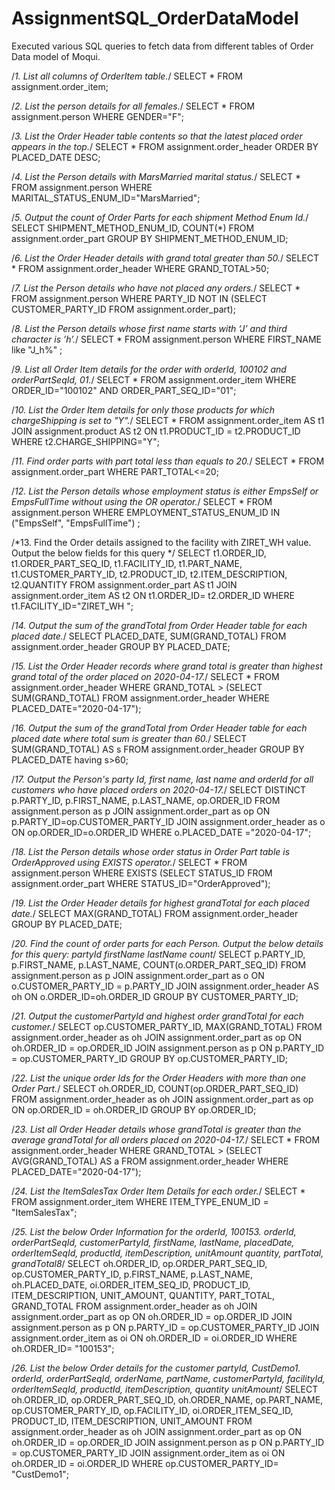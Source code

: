 # AssignmentSQL_OrderDataModel
Executed various SQL queries to fetch data from different tables of Order Data model of Moqui.


/*1. List all columns of OrderItem table.*/
SELECT * FROM assignment.order_item;

/*2. List the person details for all females.*/
SELECT * FROM assignment.person WHERE GENDER="F";

/*3. List the Order Header table contents so that the latest placed order appears in the top.*/
SELECT * FROM assignment.order_header ORDER BY PLACED_DATE DESC;

/*4. List the Person details with MarsMarried marital status.*/
SELECT * FROM assignment.person WHERE MARITAL_STATUS_ENUM_ID="MarsMarried";

/*5. Output the count of Order Parts for each shipment Method Enum Id.*/
SELECT SHIPMENT_METHOD_ENUM_ID, COUNT(*) FROM assignment.order_part GROUP BY SHIPMENT_METHOD_ENUM_ID;

/*6. List the Order Header details with grand total greater than 50.*/
SELECT * FROM assignment.order_header WHERE GRAND_TOTAL>50;

/*7. List the Person details who have not placed any orders.*/
SELECT * FROM assignment.person WHERE PARTY_ID NOT IN (SELECT CUSTOMER_PARTY_ID FROM assignment.order_part);

/*8. List the Person details whose first name starts with ‘J’ and third character is ’h’.*/
SELECT * FROM assignment.person WHERE FIRST_NAME like "J_h%" ;

/*9. List all Order Item details for the order with orderId, 100102 and orderPartSeqId, 01.*/
SELECT * FROM assignment.order_item WHERE ORDER_ID="100102" AND ORDER_PART_SEQ_ID="01";

/*10. List the Order Item details for only those products for which chargeShipping is set to "Y".*/
SELECT * FROM assignment.order_item AS t1
JOIN assignment.product AS t2 ON t1.PRODUCT_ID = t2.PRODUCT_ID WHERE t2.CHARGE_SHIPPING="Y";

/*11. Find order parts with part total less than equals to 20.*/
SELECT * FROM assignment.order_part WHERE PART_TOTAL<=20;

/*12. List the Person details whose employment status is either EmpsSelf or EmpsFullTime without using the OR operator.*/
SELECT * FROM assignment.person WHERE EMPLOYMENT_STATUS_ENUM_ID IN ("EmpsSelf", "EmpsFullTime") ;

/*13. Find the Order details assigned to the facility with ZIRET_WH value. Output the below fields for this query */
SELECT t1.ORDER_ID, t1.ORDER_PART_SEQ_ID, t1.FACILITY_ID, t1.PART_NAME, t1.CUSTOMER_PARTY_ID, t2.PRODUCT_ID, t2.ITEM_DESCRIPTION, t2.QUANTITY 
FROM assignment.order_part AS t1
JOIN assignment.order_item AS t2 
ON t1.ORDER_ID= t2.ORDER_ID
WHERE t1.FACILITY_ID="ZIRET_WH ";

/*14. Output the sum of the grandTotal from Order Header table for each placed date.*/
SELECT PLACED_DATE, SUM(GRAND_TOTAL) FROM assignment.order_header GROUP BY PLACED_DATE;

/*15. List the Order Header records where grand total is greater than highest grand total of the order placed on 2020-04-17.*/
SELECT * FROM assignment.order_header WHERE GRAND_TOTAL > (SELECT SUM(GRAND_TOTAL) FROM assignment.order_header WHERE PLACED_DATE="2020-04-17");

/*16. Output the sum of the grandTotal from Order Header table for each placed date where total sum is greater than 60.*/
SELECT SUM(GRAND_TOTAL) AS s FROM assignment.order_header GROUP BY PLACED_DATE having s>60;

/*17. Output the Person's party Id, first name, last name and orderId for all customers who have placed orders on 2020-04-17.*/
SELECT DISTINCT p.PARTY_ID, p.FIRST_NAME, p.LAST_NAME, op.ORDER_ID
FROM assignment.person as p
JOIN assignment.order_part as op
ON p.PARTY_ID=op.CUSTOMER_PARTY_ID
JOIN assignment.order_header as o
ON op.ORDER_ID=o.ORDER_ID WHERE o.PLACED_DATE ="2020-04-17";

/*18. List the Person details whose order status in Order Part table is OrderApproved using EXISTS operator.*/
SELECT * FROM assignment.person
WHERE EXISTS
(SELECT STATUS_ID FROM assignment.order_part WHERE STATUS_ID="OrderApproved");

/*19. List the Order Header details for highest grandTotal for each placed date.*/
SELECT MAX(GRAND_TOTAL) FROM assignment.order_header GROUP BY PLACED_DATE;

/*20. Find the count of order parts for each Person. Output the below details for this query:
partyId
firstName
lastName
count*/
SELECT p.PARTY_ID, p.FIRST_NAME, p.LAST_NAME, COUNT(o.ORDER_PART_SEQ_ID)
FROM assignment.person as p
JOIN assignment.order_part as o 
ON o.CUSTOMER_PARTY_ID = p.PARTY_ID
JOIN assignment.order_header AS oh
ON o.ORDER_ID=oh.ORDER_ID GROUP BY CUSTOMER_PARTY_ID;

/*21. Output the customerPartyId and highest order grandTotal for each customer.*/
SELECT op.CUSTOMER_PARTY_ID, MAX(GRAND_TOTAL)
FROM assignment.order_header as oh
JOIN assignment.order_part as op
ON oh.ORDER_ID = op.ORDER_ID
JOIN assignment.person as p 
ON p.PARTY_ID = op.CUSTOMER_PARTY_ID GROUP BY op.CUSTOMER_PARTY_ID;

/*22. List the unique order Ids for the Order Headers with more than one Order Part.*/
SELECT oh.ORDER_ID, COUNT(op.ORDER_PART_SEQ_ID)
FROM assignment.order_header as oh
JOIN assignment.order_part as op
ON op.ORDER_ID = oh.ORDER_ID GROUP BY op.ORDER_ID;

/*23. List all Order Header details whose grandTotal is greater than the average grandTotal for all orders placed on 2020-04-17.*/
SELECT * FROM assignment.order_header WHERE GRAND_TOTAL > (SELECT AVG(GRAND_TOTAL) AS a FROM assignment.order_header WHERE PLACED_DATE="2020-04-17");

/*24. List the ItemSalesTax Order Item Details for each order.*/
SELECT * FROM assignment.order_item WHERE ITEM_TYPE_ENUM_ID = "ItemSalesTax";

/*25. List the below Order Information for the orderId, 100153.
orderId, orderPartSeqId, customerPartyId, firstName, lastName, placedDate, orderItemSeqId, productId, itemDescription, unitAmount
quantity, partTotal, grandTotal8*/
SELECT oh.ORDER_ID, op.ORDER_PART_SEQ_ID, op.CUSTOMER_PARTY_ID, p.FIRST_NAME, p.LAST_NAME, oh.PLACED_DATE, oi.ORDER_ITEM_SEQ_ID, PRODUCT_ID, ITEM_DESCRIPTION,
UNIT_AMOUNT, QUANTITY, PART_TOTAL, GRAND_TOTAL
FROM assignment.order_header as oh
JOIN assignment.order_part as op
ON oh.ORDER_ID = op.ORDER_ID
JOIN assignment.person as p
ON p.PARTY_ID = op.CUSTOMER_PARTY_ID
JOIN assignment.order_item as oi
ON oh.ORDER_ID = oi.ORDER_ID
WHERE oh.ORDER_ID= "100153";


/*26. List the below Order details for the customer partyId, CustDemo1.
orderId, orderPartSeqId, orderName, partName, customerPartyId, facilityId, orderItemSeqId, productId, itemDescription, quantity
unitAmount*/
SELECT oh.ORDER_ID, op.ORDER_PART_SEQ_ID, oh.ORDER_NAME, op.PART_NAME, op.CUSTOMER_PARTY_ID, op.FACILITY_ID, oi.ORDER_ITEM_SEQ_ID, PRODUCT_ID, ITEM_DESCRIPTION,
UNIT_AMOUNT
FROM assignment.order_header as oh
JOIN assignment.order_part as op
ON oh.ORDER_ID = op.ORDER_ID
JOIN assignment.person as p
ON p.PARTY_ID = op.CUSTOMER_PARTY_ID
JOIN assignment.order_item as oi
ON oh.ORDER_ID = oi.ORDER_ID
WHERE op.CUSTOMER_PARTY_ID= "CustDemo1";
